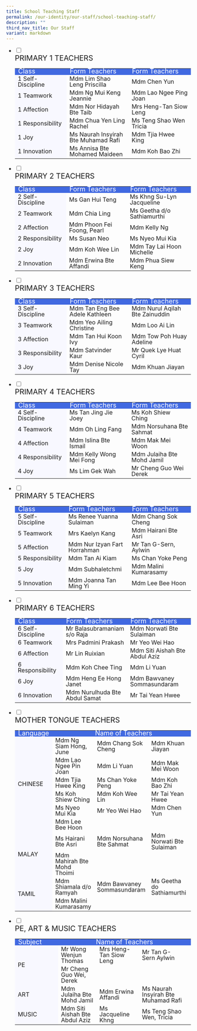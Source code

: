 ```yaml
---
title: School Teaching Staff
permalink: /our-identity/our-staff/school-teaching-staff/
description: ""
third_nav_title: Our Staff
variant: markdown
---
```

<ul class="jekyllcodex_accordion">
		 <li>
    <input id="accordion1" type="checkbox" style="background-color:&nbsp;#ccc;">
		<label for="accordion1"><div style="font-size:20px">PRIMARY 1 TEACHERS</div></label>
    <div>
			<table>
<tbody style="font-size:16px">
  <tr style="line-height:10px; background-color:royalblue; font-size:18px; color:white">
    <td width="150">Class</td>
    <td width="250">Form Teachers</td>
    <td width="250">Form Teachers</td>
  </tr>
  <tr style="line-height:1">
    <td style="background-color:ghostwhite">1 Self-Discipline</td>
    <td>Mdm Lim Shao Leng Priscilla</td>
    <td>Mdm Chen Yun</td>
  </tr>
  <tr style="line-height:1">
    <td style="background-color:ghostwhite">1 Teamwork</td>
    <td>Mdm Ng Mui Keng Jeannie</td>
    <td>Mdm Lao Ngee Ping Joan</td>
  </tr>
  <tr style="line-height:1">
    <td style="background-color:ghostwhite">1 Affection</td>
    <td>Mdm Nor Hidayah Bte Taib</td>
    <td>Mrs Heng-Tan Siow Leng</td>
  </tr>
  <tr style="line-height:1">
    <td style="background-color:ghostwhite">1 Responsibility</td>
    <td>Mdm Chua Yen Ling Rachel</td>
    <td>Ms Teng Shao Wen Tricia</td>
  </tr>
  <tr style="line-height:1">
    <td style="background-color:ghostwhite">1 Joy</td>
    <td>Ms Naurah Insyirah Bte Muhamad Rafi</td>
    <td>Mdm Tjia Hwee King</td>
  </tr>
  <tr style="line-height:1">
    <td style="background-color:ghostwhite">1 Innovation</td>
    <td>Ms Annisa Bte Mohamed Maideen</td>
    <td>Mdm Koh Bao Zhi</td>
  </tr>
</tbody>
</table>
    </div>
	</li>
		 <li>
    <input id="accordion2" type="checkbox" style="background-color:&nbsp;#ccc;">
		<label for="accordion2"><div style="font-size:20px">PRIMARY 2 TEACHERS</div></label>
    <div>
			<table>
	<tbody style="font-size:16px">
  <tr style="line-height:10px; background-color:royalblue; font-size:18px; color:white">
    <td width="150">Class</td>
   <td width="250">Form Teachers</td>
    <td width="250">Form Teachers</td>
  </tr>
  <tr style="line-height:1">
    <td style="background-color:ghostwhite">2 Self-Discipline</td>
    <td>Ms Gan Hui Teng</td>
    <td>Ms Khng Su-Lyn Jacqueline</td>
  </tr>
  <tr style="line-height:1">
    <td style="background-color:ghostwhite">2 Teamwork</td>
    <td>Mdm Chia Ling</td>
    <td>Ms Geetha d/o Sathiamurthi</td>
  </tr>
  <tr style="line-height:1">
    <td style="background-color:ghostwhite">2 Affection</td>
    <td>Mdm Phoon Fei Foong, Pearl</td>
    <td>Mdm Kelly Ng</td>
  </tr>
  <tr style="line-height:1">
    <td style="background-color:ghostwhite">2 Responsibility</td>
    <td>Ms Susan Neo</td>
    <td>Ms Nyeo Mui Kia</td>
  </tr>
  <tr style="line-height:1">
    <td style="background-color:ghostwhite">2 Joy</td>
    <td>Mdm Koh Wee Lin</td>
    <td>Mdm Tay Lai Hoon Michelle</td>
  </tr>
  <tr style="line-height:1">
    <td style="background-color:ghostwhite">2 Innovation</td>
    <td>Mdm Erwina Bte Affandi</td>
    <td>Mdm Phua Siew Keng</td>
  </tr>
</tbody>
</table>
    </div>
	</li>
	 <li>
    <input id="accordion3" type="checkbox" style="background-color:&nbsp;#ccc;">
		<label for="accordion3"><div style="font-size:20px">PRIMARY 3 TEACHERS</div></label>
    <div>
			<table>
	<tbody style="font-size:16px">
  <tr style="line-height:10px; background-color:royalblue; font-size:18px; color:white">
    <td width="150">Class</td>
    <td width="250">Form Teachers</td>
    <td width="250">Form Teachers</td>
  </tr>
  <tr style="line-height:1">
    <td style="background-color:ghostwhite">3 Self-Discipline</td>
    <td>Mdm Tan Eng Bee Adele Kathleen</td>
    <td>Mdm Nurul Aqilah Bte Zainuddin</td>
  </tr>
  <tr style="line-height:1">
    <td style="background-color:ghostwhite">3 Teamwork</td>
    <td>Mdm Yeo Ailing Christine</td>
    <td>Mdm Loo Ai Lin</td>
  </tr>
  <tr style="line-height:1">
    <td style="background-color:ghostwhite">3 Affection</td>
    <td>Mdm Tan Hui Koon Ivy</td>
    <td>Mdm Tow Poh Huay Adeline</td>
  </tr>
  <tr style="line-height:1">
    <td style="background-color:ghostwhite">3 Responsibility</td>
    <td>Mdm Satvinder Kaur</td>
    <td>Mr Quek Lye Huat Cyril</td>
  </tr>
  <tr style="line-height:1">
    <td style="background-color:ghostwhite">3 Joy</td>
    <td>Mdm Denise Nicole Tay</td>
    <td>Mdm Khuan Jiayan</td>
  </tr>
</tbody>
</table>
    </div>
	</li>
	 <li>
    <input id="accordion4" type="checkbox" style="background-color:&nbsp;#ccc;">
		<label for="accordion4"><div style="font-size:20px">PRIMARY 4 TEACHERS</div></label>
    <div>
			<table>
				<tbody style="font-size:16px">
  <tr style="line-height:10px; background-color:royalblue; font-size:18px; color:white">
    <td width="150">Class</td>
    <td width="250">Form Teachers</td>
    <td width="250">Form Teachers</td>
  </tr>
  <tr style="line-height:1">
    <td style="background-color:ghostwhite">4 Self-Discipline</td>
    <td>Ms Tan Jing Jie Joey</td>
    <td>Ms Koh Shiew Ching</td>
  </tr>
  <tr style="line-height:1">
    <td style="background-color:ghostwhite">4 Teamwork</td>
    <td>Mdm Oh Ling Fang</td>
    <td>Mdm Norsuhana Bte Sahmat</td>
  </tr>
  <tr style="line-height:1">
    <td style="background-color:ghostwhite">4 Affection</td>
    <td>Mdm Islina Bte Ismail</td>
    <td>Mdm Mak Mei Woon</td>
  </tr>
  <tr style="line-height:1">
    <td style="background-color:ghostwhite">4 Responsibility</td>
    <td>Mdm Kelly Wong Mei Fong</td>
    <td>Mdm Julaiha Bte Mohd Jamil</td>
  </tr>
  <tr style="line-height:1">
    <td style="background-color:ghostwhite">4 Joy</td>
    <td>Ms Lim Gek Wah</td>
    <td>Mr Cheng Guo Wei Derek</td>
  </tr>
</tbody>
</table>
    </div>
	</li>
	<li>
    <input id="accordion5" type="checkbox">
	<label for="accordion5"><div style="font-size:20px">PRIMARY 5 TEACHERS</div></label>
    <div>
      <table>
	<tbody style="font-size:16px">
  <tr style="line-height:10px; background-color:royalblue; font-size:18px; color:white">
    <td width="150">Class</td>
    <td width="250">Form Teachers</td>
    <td width="250">Form Teachers</td>
  </tr>
  <tr style="line-height:1">
    <td style="background-color:ghostwhite">5 Self-Discipline</td>
    <td>Ms Renee Yuanna Sulaiman</td>
    <td>Mdm Chang Sok Cheng</td>
  </tr>
  <tr style="line-height:1">
    <td style="background-color:ghostwhite">5 Teamwork</td>
    <td>Mrs Kaelyn Kang</td>
    <td>Mdm Hairani Bte Asri</td>
  </tr>
  <tr style="line-height:1">
    <td style="background-color:ghostwhite">5 Affection</td>
    <td>Mdm Nur Izyan Fart Horrahman</td>
    <td>Mr Tan G-Sern, Aylwin</td>
  </tr>
  <tr style="line-height:1">
    <td style="background-color:ghostwhite">5 Responsibility</td>
    <td>Mdm Tan Ai Kiam</td>
    <td>Ms Chan Yoke Peng</td>
  </tr>
  <tr style="line-height:1">
    <td style="background-color:ghostwhite">5 Joy</td>
    <td>Mdm Subhaletchmi</td>
    <td>Mdm Malini Kumarasamy</td>
  </tr>
  <tr style="line-height:1">
    <td style="background-color:ghostwhite">5 Innovation</td>
    <td>Mdm Joanna Tan Ming Yi</td>
    <td>Mdm Lee Bee Hoon</td>
  </tr>
</tbody>
</table>
    </div>
	</li>
  <li>
    <input id="accordion6" type="checkbox" style="background-color:&nbsp;#ccc;">
		<label for="accordion6"><div style="font-size:20px">PRIMARY 6 TEACHERS</div></label>
    <div>
			<table>
<tbody style="font-size:16px">
  <tr style="line-height:10px; background-color:royalblue; font-size:18px; color:white">
    <td width="150">Class</td>
    <td width="250">Form Teachers</td>
    <td width="250">Form Teachers</td>
  </tr>
  <tr style="line-height:1">
    <td style="background-color:ghostwhite">6 Self-Discipline</td>
    <td>Mr Balasubramaniam s/o Raja</td>
    <td>Mdm Norwati  Bte Sulaiman</td>
  </tr>
  <tr style="line-height:1">
    <td style="background-color:ghostwhite">6 Teamwork</td>
    <td>Mrs Padmini Prakash</td>
    <td>Mr Yeo Wei Hao</td>
  </tr>
  <tr style="line-height:1">
    <td style="background-color:ghostwhite">6 Affection</td>
    <td>Mr Lin Ruixian</td>
    <td>Mdm Siti Aishah Bte Abdul Aziz</td>
  </tr>
  <tr style="line-height:1">
    <td style="background-color:ghostwhite">6 Responsibility</td>
    <td>Mdm Koh Chee Ting</td>
    <td>Mdm Li Yuan</td>
  </tr>
  <tr style="line-height:1">
    <td style="background-color:ghostwhite">6 Joy</td>
    <td>Mdm Heng Ee Hong Janet</td>
    <td>Mdm Bawvaney Sommasundaram</td>
  </tr>
  <tr style="line-height:1">
    <td style="background-color:ghostwhite">6 Innovation</td>
    <td>Mdm Nurulhuda Bte Abdul Samat</td>
    <td>Mr Tai Yean Hwee</td>
  </tr>
</tbody>
</table>
    </div>
	</li>
	<li>
    <input id="accordion7" type="checkbox">
    <label for="accordion7"><div style="font-size:20px">MOTHER TONGUE TEACHERS</div></label>
    <div>
      <table>
<tbody style="font-size:16px">
  <tr style="line-height:10px; background-color:royalblue; font-size:18px; color:white">
    <td width="100">Language</td>
    <td colspan="4;" style="text-align:center">Name of Teachers</td>
  </tr>
  <tr style="line-height:1">
    <td rowspan="6" style="background-color:ghostwhite">CHINESE</td>
    <td>Mdm Ng Siam Hong, June</td>
		<td>Mdm Chang Sok Cheng</td>
		<td>Mdm Khuan Jiayan</td>		
	</tr>
	<tr style="line-height:1">
		<td>Mdm Lao Ngee Pin Joan</td>
		<td>Mdm Li Yuan</td>
		<td>Mdm Mak Mei Woon</td>
  </tr>
		<tr style="line-height:1">
		<td>Mdm Tjia Hwee King</td>
		<td>Ms Chan Yoke Peng</td>
		<td>Mdm Koh Bao Zhi</td>
  </tr>
		<tr style="line-height:1">
		<td>Ms Koh Shiew Ching</td>
		<td>Mdm Koh Wee Lin</td>
		<td>Mr Tai Yean Hwee</td>
  </tr>
		<tr style="line-height:1">
		<td>Ms Nyeo Mui Kia</td>
		<td>Mr Yeo Wei Hao</td>
		<td>Mdm Chen Yun</td>
  </tr>
	<tr style="line-height:1">
		<td>Mdm Lee Bee Hoon</td>
		<td></td>
		<td></td>
	</tr>
  <tr style="line-height:1">
     <td rowspan="2" style="background-color:ghostwhite">MALAY</td>
		<td>Ms Hairani Bte Asri</td>
		<td>Mdm Norsuhana Bte Sahmat</td>
		<td>Mdm Norwati Bte Sulaiman</td>
  </tr>
	<tr style="line-height:1">
		<td>Mdm Mahirah Bte Mohd Thoimi</td>
		<td></td>
		<td></td>
  </tr>
	<tr style="line-height:1">
	  <td rowspan="2" style="border:0px; background-color:ghostwhite">TAMIL</td>
		<td>Mdm Shiamala d/o Ramyah</td>
		<td>Mdm Bawvaney Sommasundaram</td>
		<td>Ms Geetha do Sathiamurthi</td>
  </tr>
	<tr style="line-height:1">
		<td>Mdm Malini Kumarasamy</td>
		<td></td>
		<td></td>
		<td></td>
  </tr>
</tbody>
</table>
    </div>
	</li>
	<li>
    <input id="accordion8" type="checkbox">
	<label for="accordion8"><div style="font-size:20px">PE, ART &amp; MUSIC TEACHERS</div></label>
    <div>
			<table>
				<tbody style="font-size:16px">
  <tr style="line-height:10px; background-color:royalblue; font-size:18px; color:white">
    <td width="100">Subject</td>
    <td colspan="4;" style="text-align:center">Name of Teachers</td>
  </tr>
  <tr style="line-height:1">
    <td rowspan="3" style="background-color:ghostwhite">PE</td>
    <td>Mr Wong Wenjun Thomas</td>
		<td>Mrs Heng-Tan Siow Leng</td>
		<td>Mr Tan G-Sern Aylwin</td>		
	</tr>
	<tr style="line-height:1">
		<td>Mr Cheng Guo Wei, Derek</td>
		<td></td>
		<td></td>
  </tr>
		<tr style="line-height:1">
	</tr>
  <tr style="line-height:1">
     <td rowspan="1" style="background-color:ghostwhite">ART</td>
		<td>Mdm Julaiha Bte Mohd Jamil</td>
		<td>Mdm Erwina Affandi</td>
		<td>Ms Naurah Insyirah Bte Muhamad Rafi</td>
  </tr>
	<tr style="line-height:1">
	  <td rowspan="1" style="background-color:ghostwhite">MUSIC</td>
		<td>Mdm Siti Aishah Bte Abdul Aziz</td>
		<td>Ms Jacqueline Khng</td>
		<td>Ms Teng Shao Wen, Tricia</td>
		<td></td>
  </tr>
</tbody>
</table>
    </div>
	</li>
</ul>